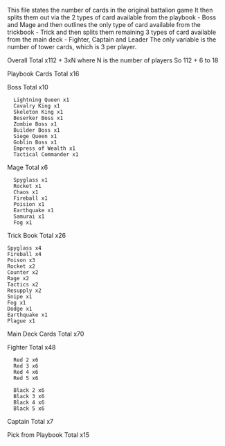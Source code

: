 This file states the number of cards in the original battalion game
It then splits them out via the 2 types of card available from the playbook - Boss and Mage
and then outlines the only type of card available from the trickbook - Trick
and then splits them remaining 3 types of card available from the main deck - Fighter, Captain and Leader
The only variable is the number of tower cards, which is 3 per player.

Overall
  Total x112 + 3xN where N is the number of players
  So 112 + 6 to 18

Playbook Cards
  Total x16

  Boss
    Total x10

      Lightning Queen x1
      Cavalry King x1
      Skeleton King x1
      Beserker Boss x1
      Zombie Boss x1
      Builder Boss x1
      Siege Queen x1
      Goblin Boss x1
      Empress of Wealth x1
      Tactical Commander x1

  Mage
    Total x6

      Spyglass x1
      Rocket x1
      Chaos x1
      Fireball x1
      Poision x1
      Earthquake x1
      Samurai x1
      Fog x1

Trick Book
  Total x26

    Spyglass x4
    Fireball x4
    Poison x3
    Rocket x2
    Counter x2
    Rage x2
    Tactics x2
    Resupply x2
    Snipe x1
    Fog x1
    Dodge x1
    Earthquake x1
    Plague x1


Main Deck Cards
  Total x70

  Fighter
    Total x48

      Red 2 x6
      Red 3 x6
      Red 4 x6
      Red 5 x6

      Black 2 x6
      Black 3 x6
      Black 4 x6
      Black 5 x6

  Captain
    Total x7

  Pick from Playbook
    Total x15
